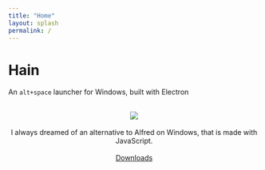 ```yaml
---
title: "Home"
layout: splash
permalink: /
---
```


# Hain
An `alt+space` launcher for Windows, built with Electron

<br />
<center>
<img src="{{ site.baseurl }}/images/demo.gif" />
</center>
<br />
<center>
I always dreamed of an alternative to Alfred on Windows, that is made with JavaScript.
<br />
<br />
<a href="https://github.com/appetizermonster/hain/releases">Downloads</a>
</center>
